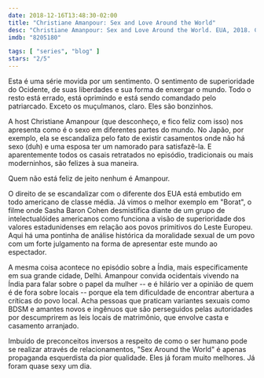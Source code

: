 ```yaml
---
date: 2018-12-16T13:48:30-02:00
title: "Christiane Amanpour: Sex and Love Around the World"
desc: "Christiane Amanpour: Sex and Love Around the World. EUA, 2018. Com Christiane Amanpour e seus preconceitos feministas."
imdb: "8205180"

tags: [ "series", "blog" ]
stars: "2/5"
---
```

Esta é uma série movida por um sentimento. O sentimento de superioridade do Ocidente, de suas liberdades e sua forma de enxergar o mundo. Todo o resto está errado, está oprimindo e está sendo comandado pelo patriarcado. Exceto os muçulmanos, claro. Eles são bonzinhos.

A host Christiane Amanpour (que desconheço, e fico feliz com isso) nos apresenta como é o sexo em diferentes partes do mundo. No Japão, por exemplo, ela se escandaliza pelo fato de existir casamentos onde não há sexo (duh) e uma esposa ter um namorado para satisfazê-la. E aparentemente todos os casais retratados no episódio, tradicionais ou mais moderninhos, são felizes à sua maneira.

Quem não está feliz de jeito nenhum é Amanpour.

O direito de se escandalizar com o diferente dos EUA está embutido em todo americano de classe média. Já vimos o melhor exemplo em "Borat", o filme onde Sasha Baron Cohen desmistifica diante de um grupo de intelectualóides americanos como funciona a visão de superioridade dos valores estadunidenses em relação aos povos primitivos do Leste Europeu. Aqui há uma pontinha de análise histórica da moralidade sexual de um povo com um forte julgamento na forma de apresentar este mundo ao espectador.

A mesma coisa acontece no episódio sobre a Índia, mais especificamente em sua grande cidade, Delhi. Amanpour convida ocidentais vivendo na Índia para falar sobre o papel da mulher -- e é hilário ver a opinião de quem é de fora sobre locais -- porque ela tem dificuldade de encontrar abertura a críticas do povo local. Acha pessoas que praticam variantes sexuais como BDSM e amantes novos e ingênuos que são perseguidos pelas autoridades por descumprirem as leis locais de matrimônio, que envolve casta e casamento arranjado.

Imbuído de preconceitos inversos a respeito de como o ser humano pode se realizar através de relacionamentos, "Sex Around the World" é apenas propaganda esquerdista da pior qualidade. Eles já foram muito melhores. Já foram quase sexy um dia.
